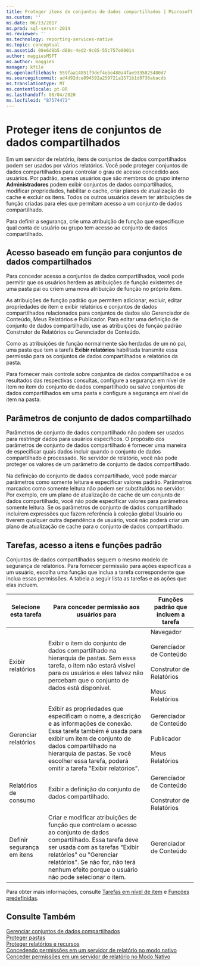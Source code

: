 ```yaml
---
title: Proteger itens de conjuntos de dados compartilhados | Microsoft Docs
ms.custom: ''
ms.date: 06/13/2017
ms.prod: sql-server-2014
ms.reviewer: ''
ms.technology: reporting-services-native
ms.topic: conceptual
ms.assetid: 08e6d8b5-d88c-4ed2-9c05-55c757e00014
author: maggiesMSFT
ms.author: maggies
manager: kfile
ms.openlocfilehash: 559faa14851f9def4ebe480a4fae9335825480d7
ms.sourcegitcommit: ad4d92dce894592a259721a1571b1d8736abacdb
ms.translationtype: MT
ms.contentlocale: pt-BR
ms.lasthandoff: 08/04/2020
ms.locfileid: "87574472"
---
```

# <a name="secure-shared-dataset-items"></a>Proteger itens de conjuntos de dados compartilhados
  Em um servidor de relatório, itens de conjuntos de dados compartilhados podem ser usados por vários relatórios. Você pode proteger conjuntos de dados compartilhados para controlar o grau de acesso concedido aos usuários. Por padrão, apenas usuários que são membros do grupo interno **Administradores** podem exibir conjuntos de dados compartilhados, modificar propriedades, habilitar o cache, criar planos de atualização do cache e excluir os itens. Todos os outros usuários devem ter atribuições de função criadas para eles que permitam acesso a um conjunto de dados compartilhado.  
  
 Para definir a segurança, crie uma atribuição de função que especifique qual conta de usuário ou grupo tem acesso ao conjunto de dados compartilhado.  
  
## <a name="role-based-access-to-shared-datasets"></a>Acesso baseado em função para conjuntos de dados compartilhados  
 Para conceder acesso a conjuntos de dados compartilhados, você pode permitir que os usuários herdem as atribuições de função existentes de uma pasta pai ou criem uma nova atribuição de função no próprio item.  
  
 As atribuições de função padrão que permitem adicionar, excluir, editar propriedades de item e exibir relatórios e conjuntos de dados compartilhados relacionados para conjuntos de dados são Gerenciador de Conteúdo, Meus Relatórios e Publicador. Para editar uma definição de conjunto de dados compartilhado, use as atribuições de função padrão Construtor de Relatórios ou Gerenciador de Conteúdo.  
  
 Como as atribuições de função normalmente são herdadas de um nó pai, uma pasta que tem a tarefa **Exibir relatórios** habilitada transmite essa permissão para os conjuntos de dados compartilhados e relatórios da pasta.  
  
 Para fornecer mais controle sobre conjuntos de dados compartilhados e os resultados das respectivas consultas, configure a segurança em nível de item no item do conjunto de dados compartilhado ou salve conjuntos de dados compartilhados em uma pasta e configure a segurança em nível de item na pasta.  
  
## <a name="shared-dataset-parameters"></a>Parâmetros de conjunto de dados compartilhado  
 Parâmetros de conjunto de dados compartilhado não podem ser usados para restringir dados para usuários específicos. O propósito dos parâmetros de conjunto de dados compartilhado é fornecer uma maneira de especificar quais dados incluir quando o conjunto de dados compartilhado é processado. No servidor de relatório, você não pode proteger os valores de um parâmetro de conjunto de dados compartilhado.  
  
 Na definição do conjunto de dados compartilhado, você pode marcar parâmetros como somente leitura e especificar valores padrão. Parâmetros marcados como somente leitura não podem ser substituídos no servidor. Por exemplo, em um plano de atualização de cache de um conjunto de dados compartilhado, você não pode especificar valores para parâmetros somente leitura. Se os parâmetros de conjunto de dados compartilhado incluírem expressões que fazem referência à coleção global Usuário ou tiverem qualquer outra dependência de usuário, você não poderá criar um plano de atualização de cache para o conjunto de dados compartilhado.  
  
## <a name="tasks-access-to-items-and-default-roles"></a>Tarefas, acesso a itens e funções padrão  
 Conjuntos de dados compartilhados seguem o mesmo modelo de segurança de relatórios. Para fornecer permissão para ações específicas a um usuário, escolha uma função que inclua a tarefa correspondente que inclua essas permissões. A tabela a seguir lista as tarefas e as ações que elas incluem.  
  
|Selecione esta tarefa|Para conceder permissão aos usuários para|Funções padrão que incluem a tarefa|  
|----------------------|---------------------------------|-----------------------------------------|  
|Exibir relatórios|Exibir o item do conjunto de dados compartilhado na hierarquia de pastas. Sem essa tarefa, o item não estará visível para os usuários e eles talvez não percebam que o conjunto de dados está disponível.|Navegador<br /><br /> Gerenciador de Conteúdo<br /><br /> Construtor de Relatórios<br /><br /> Meus Relatórios|  
|Gerenciar relatórios|Exibir as propriedades que especificam o nome, a descrição e as informações de conexão. Essa tarefa também é usada para exibir um item de conjunto de dados compartilhado na hierarquia de pastas. Se você escolher essa tarefa, poderá omitir a tarefa "Exibir relatórios".|Gerenciador de Conteúdo<br /><br /> Publicador<br /><br /> Meus Relatórios|  
|Relatórios de consumo|Exibir a definição do conjunto de dados compartilhado.|Gerenciador de Conteúdo<br /><br /> Construtor de Relatórios|  
|Definir segurança em itens|Criar e modificar atribuições de função que controlam o acesso ao conjunto de dados compartilhado. Essa tarefa deve ser usada com as tarefas "Exibir relatórios" ou "Gerenciar relatórios". Se não for, não terá nenhum efeito porque o usuário não pode selecionar o item.|Gerenciador de Conteúdo|  
  
 Para obter mais informações, consulte [Tarefas em nível de item](tasks-and-permissions-item-level-tasks.md) e [Funções predefinidas](role-definitions-predefined-roles.md).  
  
## <a name="see-also"></a>Consulte Também  
 [Gerenciar conjuntos de dados compartilhados](../report-data/manage-shared-datasets.md)   
 [Proteger pastas](secure-folders.md)   
 [Proteger relatórios e recursos](secure-reports-and-resources.md)   
 [Concedendo permissões em um servidor de relatório no modo nativo](granting-permissions-on-a-native-mode-report-server.md)   
 [Conceder permissões em um servidor de relatório no Modo Nativo](granting-permissions-on-a-native-mode-report-server.md)  
  
  
